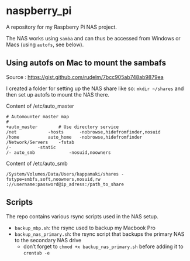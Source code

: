 # naspberry_pi
A repository for my Raspberry Pi NAS project.

The NAS works using `samba` and can thus be accessed from Windows or Macs (using `autofs`, see below).

## Using autofs on Mac to mount the sambafs

Source : https://gist.github.com/rudelm/7bcc905ab748ab9879ea

I created a folder for setting up the NAS share like so: `mkdir ~/shares` and then set up autofs to mount the NAS there.

Content of /etc/auto_master

```
# Automounter master map
#
+auto_master		# Use directory service
/net			-hosts		-nobrowse,hidefromfinder,nosuid
/home			auto_home	-nobrowse,hidefromfinder
/Network/Servers	-fstab
/-			-static
/- auto_smb             -nosuid,noowners
```

Content of /etc/auto_smb

```
/System/Volumes/Data/Users/kappamaki/shares -fstype=smbfs,soft,noowners,nosuid,rw ://username:password@ip_adress:/path_to_share
```


## Scripts
The repo contains various rsync scripts used in the NAS setup.

- `backup_mbp.sh`: the rsync used to backup my Macbook Pro
- `backup_nas_primary.sh`: the rsync script that backups the primary NAS to the secondary NAS drive
	- don’t forget to `chmod +x backup_nas_primary.sh` before adding it to `crontab -e`
